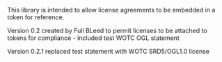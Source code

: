 This library is intended to allow license agreements to be embedded in a token for reference.

Version 0.2 created by Full BLeed to permit licenses to be attached to tokens for compliance - included test WOTC OGL statement

Version 0.2.1 replaced test statement with WOTC SRD5/OGL1.0 license
